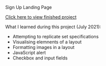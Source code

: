 Sign Up Landing Page

[Click here to view finished project](https://criminy-git.github.io/sign_up_page/)



What I learned during this project (July 2021):
- Attempting to replicate set specifications
- Visualising elemnents of a layout
- Formatting images in a layout
- JavaScript alert
- Checkbox and input fields

